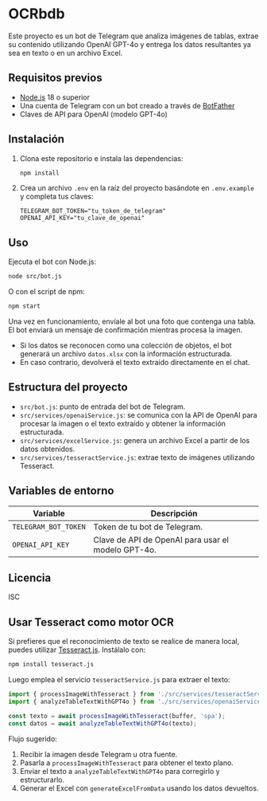 # OCRbdb

Este proyecto es un bot de Telegram que analiza imágenes de tablas, extrae su contenido utilizando OpenAI GPT-4o y entrega los datos resultantes ya sea en texto o en un archivo Excel.

## Requisitos previos

- [Node.js](https://nodejs.org/) 18 o superior
- Una cuenta de Telegram con un bot creado a través de [BotFather](https://t.me/BotFather)
- Claves de API para OpenAI (modelo GPT-4o)

## Instalación

1. Clona este repositorio e instala las dependencias:

   ```bash
   npm install
   ```

2. Crea un archivo `.env` en la raíz del proyecto basándote en `.env.example` y completa tus claves:

   ```env
   TELEGRAM_BOT_TOKEN="tu_token_de_telegram"
   OPENAI_API_KEY="tu_clave_de_openai"
   ```

## Uso

Ejecuta el bot con Node.js:

```bash
node src/bot.js
```

O con el script de npm:

```bash
npm start
```

Una vez en funcionamiento, envíale al bot una foto que contenga una tabla. El bot enviará un mensaje de confirmación mientras procesa la imagen.

- Si los datos se reconocen como una colección de objetos, el bot generará un archivo `datos.xlsx` con la información estructurada.
- En caso contrario, devolverá el texto extraído directamente en el chat.

## Estructura del proyecto

- `src/bot.js`: punto de entrada del bot de Telegram.
- `src/services/openaiService.js`: se comunica con la API de OpenAI para procesar la imagen o el texto extraído y obtener la información estructurada.
- `src/services/excelService.js`: genera un archivo Excel a partir de los datos obtenidos.
- `src/services/tesseractService.js`: extrae texto de imágenes utilizando Tesseract.

## Variables de entorno

| Variable            | Descripción                                     |
|---------------------|-------------------------------------------------|
| `TELEGRAM_BOT_TOKEN`| Token de tu bot de Telegram.                     |
| `OPENAI_API_KEY`    | Clave de API de OpenAI para usar el modelo GPT-4o.|

## Licencia

ISC

## Usar Tesseract como motor OCR

Si prefieres que el reconocimiento de texto se realice de manera local,
puedes utilizar [Tesseract.js](https://github.com/naptha/tesseract.js).
Instálalo con:

```bash
npm install tesseract.js
```

Luego emplea el servicio `tesseractService.js` para extraer el texto:

```javascript
import { processImageWithTesseract } from './src/services/tesseractService.js';
import { analyzeTableTextWithGPT4o } from './src/services/openaiService.js';

const texto = await processImageWithTesseract(buffer, 'spa');
const datos = await analyzeTableTextWithGPT4o(texto);
```

Flujo sugerido:

1. Recibir la imagen desde Telegram u otra fuente.
2. Pasarla a `processImageWithTesseract` para obtener el texto plano.
3. Enviar el texto a `analyzeTableTextWithGPT4o` para corregirlo y estructurarlo.
4. Generar el Excel con `generateExcelFromData` usando los datos devueltos.

